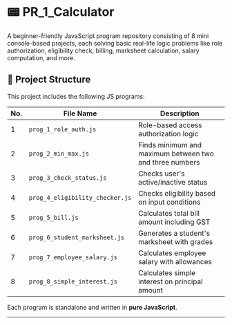 # 📟 PR_1_Calculator

A beginner-friendly JavaScript program repository consisting of 8 mini console-based projects, each solving basic real-life logic problems like role authorization, eligibility check, billing, marksheet calculation, salary computation, and more.

## 📁 Project Structure

This project includes the following JS programs:

| No. | File Name                     | Description                                        |
|-----|-------------------------------|----------------------------------------------------|
| 1   | `prog_1_role_auth.js`         | Role-based access authorization logic             |
| 2   | `prog_2_min_max.js`           | Finds minimum and maximum between two and three numbers     |
| 3   | `prog_3_check_status.js`      | Checks user's active/inactive status              |
| 4   | `prog_4_eligibility_checker.js`| Checks eligibility based on input conditions      |
| 5   | `prog_5_bill.js`              | Calculates total bill amount including GST        |
| 6   | `prog_6_student_marksheet.js` | Generates a student's marksheet with grades       |
| 7   | `prog_7_employee_salary.js`   | Calculates employee salary with allowances        |
| 8   | `prog_8_simple_interest.js`   | Calculates simple interest on principal amount    |

Each program is standalone and written in **pure JavaScript**.

---

